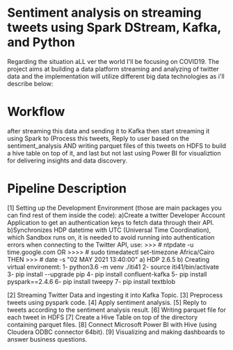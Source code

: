 # Sentiment analysis on streaming tweets using Spark DStream, Kafka, and Python
Regarding the situation aLL ver the world I'll be focusing on COVID19.
The project aims at building a data platform streaming and analyzing of twitter data and the implementation will utilize different big data technologies as i'll describe below:

# Workflow
after streaming this data and sending it to Kafka then start streaming it using Spark to (Process this tweets, Reply to user based on the sentiment_analysis AND writing parquet files of this tweets on HDFS to build a hive table on top of it, and last but not last using Power BI for visualiztion for delivering insights and data discovery.

# Pipeline Description
[1] Setting up the Development Environment (those are main packages you can find rest of them inside the code):
  a)Create a twitter Developer Account Application to get an authentication keys to fetch data through their API.
  b)Synchronizes HDP datetime with UTC (Universal Time Coordination), which Sandbox runs on, it is needed to avoid running into authentication errors when connecting to the Twitter API, use: >>> # ntpdate -u time.google.com OR >>>> # sudo timedatectl set-timezone Africa/Cairo THEN >>> # date -s "02 MAY 2021 13:40:00"
  a) HDP 2.6.5
  b) Creating virtual environemt:
    1- python3.6 -m venv ./iti41
    2- source iti41/bin/activate
    3- pip install --upgrade pip
    4- pip install confluent-kafka
    5- pip install pyspark==2.4.6
    6- pip install tweepy
    7- pip install textblob
    
[2] Streaming Twitter Data and ingesting it into Kafka Topic.
[3] Preprocess tweets using pyspark code.
[4] Apply sentiment analysis.
[5] Reply to tweets according to the sentiment analysis result.
[6] Writing parquet file for each tweet in HDFS
[7] Create a Hive Table on top of the directory containing parquet files.
[8] Connect Microsoft Power BI with Hive (using Cloudera ODBC connector 64bit).
[9] Visualizing and making dashboards to answer business questions.
